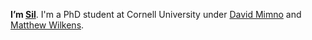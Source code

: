 **I’m [Sil](https://srhm.ca/)**. I'm a PhD student at Cornell University under [David Mimno](https://mimno.infosci.cornell.edu/) and [Matthew Wilkens](https://mattwilkens.com/).
